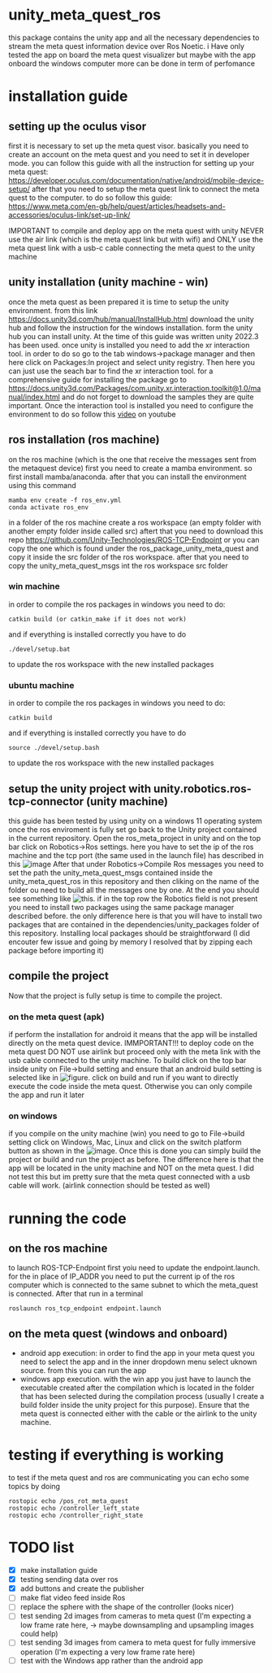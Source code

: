 # unity_meta_quest_ros

this package contains the unity app and all the necessary dependencies to stream the meta quest information device over Ros Noetic. i Have only tested the app on board the meta quest visualizer but maybe with the app onboard the windows computer more can be done in term of perfomance

# installation guide

## setting up the oculus visor
first it is necessary to set up the meta quest visor. basically you need to create an account on the meta quest and you need to set it in developer mode.
you can follow this guide with all the instruction for setting up your meta quest: https://developer.oculus.com/documentation/native/android/mobile-device-setup/
after that you need to setup the meta quest link to connect the meta quest to the computer. to do so follow this guide: https://www.meta.com/en-gb/help/quest/articles/headsets-and-accessories/oculus-link/set-up-link/

IMPORTANT to compile and deploy app on the meta quest with unity NEVER use the air link (which is the meta quest link but with wifi) and ONLY use the meta quest link with a usb-c cable connecting the meta quest to the unity machine

## unity installation (unity machine - win)
once the meta quest as been prepared it is time to setup the unity environment. from this link https://docs.unity3d.com/hub/manual/InstallHub.html download the unity hub and follow the instruction for the windows installation.
form the unity hub you can install unity. At the time of this guide was written unity 2022.3 has been used. once unity is installed you need to add the xr interaction tool.
in order to do so go to the tab windows->package manager and then here click on Packages:In project and select unity registry. Then here you can just use the seach bar to find the xr interaction tool. for a comprehensive guide for installing the package go to https://docs.unity3d.com/Packages/com.unity.xr.interaction.toolkit@1.0/manual/index.html and do not forget to download the samples they are quite important.
Once the interaction tool is installed you need to configure the environment to do so follow this [video](https://www.youtube.com/watch?v=zbqHNwDpi6Y&list=PLX8u1QKl_yPD4IQhcPlkqxMt35X2COvm0&index=1) on youtube

## ros installation (ros machine)

on the ros machine (which is the one that receive the messages sent from the metaquest device) first you need to create a mamba environment.
so first install mamba/anaconda. after that you can install the environment using this command

```
mamba env create -f ros_env.yml
conda activate ros_env
```
in a folder of the ros machine create a ros workspace (an empty folder with another empty folder inside called src)
aftert that you need to download this repo https://github.com/Unity-Technologies/ROS-TCP-Endpoint or you can copy the one which is found under the ros_package_unity_meta_quest
and copy it inside the src folder of the ros workspace. after that you need to copy the unity_meta_quest_msgs int the ros workspace src folder

### win machine
in order to compile the ros packages in windows you need to do:
```
catkin build (or catkin_make if it does not work)
```
 and if everything is installed correctly you have to do

```
./devel/setup.bat
```
to update the ros workspace with the new installed packages


### ubuntu machine
in order to compile the ros packages in windows you need to do:
```
catkin build 
```
 and if everything is installed correctly you have to do

```
source ./devel/setup.bash
```
to update the ros workspace with the new installed packages

 



## setup the unity project with unity.robotics.ros-tcp-connector (unity machine)
this guide has been tested by using unity on a windows 11 operating system
once the ros enviroment is fully set go back to the Unity project contained in the current repository. Open the ros_meta_project in unity and on the top bar click on Robotics->Ros settings. here you have to set the ip of the ros machine and the tcp port (the same used in the launch file) has described in this ![image](http://url/to/1.png)
After that under Robotics->Compile Ros messages you need to set the path the unity_meta_quest_msgs contained inside the unity_meta_quest_ros in this repository and then cliking on the name of the folder ou need to build all the messages one by one. At the end you should see something like ![this](http://url/to/2.png). 
if in the top row the Robotics field is not present you need to install two packages using the same package manager described before. the only difference here is that you will have to install two packages that are contained in the dependencies/unity_packages folder of this repository. Installing local packages should be straightforward (I did encouter few issue and going by memory I resolved that by zipping each package before importing it)

## compile the project
Now that the project is fully setup is time to compile the project.

### on the meta quest (apk)
if perform the installation for android it means that the app will be installed directly on the meta quest device. 
IMMPORTANT!!! to deploy code on the meta quest DO NOT use airlink but proceed only with the meta link with the usb cable connected to the unity machine.
To build click on the top bar inside unity on File->build setting and ensure that an android build setting is selected like in ![figure](http://url/to/3.png). 
click on build and run if you want to directly execute the code inside the meta quest. Otherwise you can only compile the app and run it later

### on windows

if you compile on the unity machine (win) you need to go to  File->build setting click on Windows, Mac, Linux and click on the switch platform button as shown in the ![image](http://url/to/4.png). Once this is done you can simply build the project or build and run the project as before. The difference here is that the app will be located in the unity machine and NOT on the meta quest. 
I did not test this but im pretty sure that the meta quest connected with a usb cable will work. (airlink connection should be tested as well)

# running the code

## on the ros machine
to launch ROS-TCP-Endpoint first yoiu need to update the  endpoint.launch. 
for the <arg name="tcp_ip" default="IP_ADDR"> in place of IP_ADDR you need to put the current ip of the ros computer which is connected to the same subnet to which the meta_quest is connected. 
After that run in a terminal
```
roslaunch ros_tcp_endpoint endpoint.launch
```

## on the meta quest (windows and onboard)
- android app execution: in order to find the app in your meta quest you need to select the app and in the inner dropdown menu select uknown source. from this you can run the app
- windows app execution. with the win app you just have to launch the executable created after the compilation which is located in the folder that has been selected during the compilation process (usually I create a build folder inside the unity project for this purpose). Ensure that the meta quest is connected either with the cable or the airlink to the unity machine.


# testing if everything is working

to test if the meta quest and ros are communicating you can echo some topics by doing

```
rostopic echo /pos_rot_meta_quest
rostopic echo /controller_left_state
rostopic echo /controller_right_state

```


# TODO list
- [x] make installation guide
- [x] testing sending data over ros
- [x] add buttons and create the publisher 
- [ ] make flat video feed inside Ros
- [ ] replace the sphere with the shape of the controller (looks nicer)
- [ ] test sending 2d images from cameras to meta quest (I'm expecting a low frame rate here, -> maybe downsampling and upsampling images could help)
- [ ] test sending 3d images from camera to meta quest for fully immersive operation (I'm expecting a very low frame rate here)
- [ ] test with the Windows app rather than the android app
